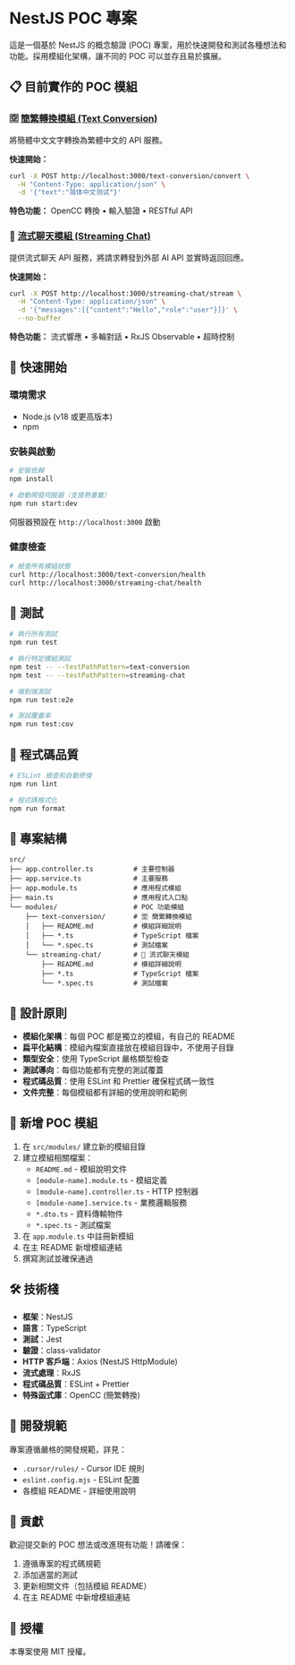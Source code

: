 # NestJS POC 專案

這是一個基於 NestJS 的概念驗證 (POC) 專案，用於快速開發和測試各種想法和功能。採用模組化架構，讓不同的 POC 可以並存且易於擴展。

## 📋 目前實作的 POC 模組

### 🈳 [簡繁轉換模組 (Text Conversion)](./src/modules/text-conversion/README.md)

將簡體中文文字轉換為繁體中文的 API 服務。

**快速開始：**
```bash
curl -X POST http://localhost:3000/text-conversion/convert \
  -H "Content-Type: application/json" \
  -d '{"text":"简体中文测试"}'
```

**特色功能：** OpenCC 轉換 • 輸入驗證 • RESTful API

### 💬 [流式聊天模組 (Streaming Chat)](./src/modules/streaming-chat/README.md)

提供流式聊天 API 服務，將請求轉發到外部 AI API 並實時返回回應。

**快速開始：**
```bash
curl -X POST http://localhost:3000/streaming-chat/stream \
  -H "Content-Type: application/json" \
  -d '{"messages":[{"content":"Hello","role":"user"}]}' \
  --no-buffer
```

**特色功能：** 流式響應 • 多輪對話 • RxJS Observable • 超時控制

## 🚀 快速開始

### 環境需求
- Node.js (v18 或更高版本)
- npm

### 安裝與啟動
```bash
# 安裝依賴
npm install

# 啟動開發伺服器（支援熱重載）
npm run start:dev
```

伺服器預設在 `http://localhost:3000` 啟動

### 健康檢查
```bash
# 檢查所有模組狀態
curl http://localhost:3000/text-conversion/health
curl http://localhost:3000/streaming-chat/health
```

## 🧪 測試

```bash
# 執行所有測試
npm run test

# 執行特定模組測試
npm test -- --testPathPattern=text-conversion
npm test -- --testPathPattern=streaming-chat

# 端到端測試
npm run test:e2e

# 測試覆蓋率
npm run test:cov
```

## 🔧 程式碼品質

```bash
# ESLint 檢查和自動修復
npm run lint

# 程式碼格式化
npm run format
```

## 📁 專案結構

```
src/
├── app.controller.ts          # 主要控制器
├── app.service.ts             # 主要服務  
├── app.module.ts              # 應用程式模組
├── main.ts                    # 應用程式入口點
└── modules/                   # POC 功能模組
    ├── text-conversion/       # 🈳 簡繁轉換模組
    │   ├── README.md          # 模組詳細說明
    │   ├── *.ts               # TypeScript 檔案
    │   └── *.spec.ts          # 測試檔案
    └── streaming-chat/        # 💬 流式聊天模組
        ├── README.md          # 模組詳細說明
        ├── *.ts               # TypeScript 檔案
        └── *.spec.ts          # 測試檔案
```

## 🎯 設計原則

- **模組化架構**：每個 POC 都是獨立的模組，有自己的 README
- **扁平化結構**：模組內檔案直接放在模組目錄中，不使用子目錄
- **類型安全**：使用 TypeScript 嚴格類型檢查
- **測試導向**：每個功能都有完整的測試覆蓋
- **程式碼品質**：使用 ESLint 和 Prettier 確保程式碼一致性
- **文件完整**：每個模組都有詳細的使用說明和範例

## 🔄 新增 POC 模組

1. 在 `src/modules/` 建立新的模組目錄
2. 建立模組相關檔案：
   - `README.md` - 模組說明文件
   - `[module-name].module.ts` - 模組定義
   - `[module-name].controller.ts` - HTTP 控制器
   - `[module-name].service.ts` - 業務邏輯服務
   - `*.dto.ts` - 資料傳輸物件
   - `*.spec.ts` - 測試檔案
3. 在 `app.module.ts` 中註冊新模組
4. 在主 README 新增模組連結
5. 撰寫測試並確保通過

## 🛠️ 技術棧

- **框架**：NestJS
- **語言**：TypeScript
- **測試**：Jest
- **驗證**：class-validator
- **HTTP 客戶端**：Axios (NestJS HttpModule)
- **流式處理**：RxJS
- **程式碼品質**：ESLint + Prettier
- **特殊函式庫**：OpenCC (簡繁轉換)

## 📝 開發規範

專案遵循嚴格的開發規範，詳見：
- `.cursor/rules/` - Cursor IDE 規則
- `eslint.config.mjs` - ESLint 配置
- 各模組 README - 詳細使用說明

## 🤝 貢獻

歡迎提交新的 POC 想法或改進現有功能！請確保：
1. 遵循專案的程式碼規範
2. 添加適當的測試
3. 更新相關文件（包括模組 README）
4. 在主 README 中新增模組連結

## 📄 授權

本專案使用 MIT 授權。
